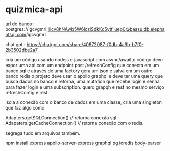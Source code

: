 # quizmica-api

url do banco : postgres://igcvgmrl:liicv8hNAwb5W6lczlSdkKc5ytf_uep0@baasu.db.elephantsql.com/igcvgmrl


chat gpt : https://chatgpt.com/share/40872087-f0db-4a9b-b7f0-2b3502dbe2a7

cria um código usando nodejs e javascript com async/await,o código deve expor uma api com um endpoint post /refreshConfig que conecta em um banco sql e através de uma factory gera um json e salva em um outro banco redis o projeto deve usar o apollo graphql e deve ter uma query que busca dados no banco e retorna, uma mutation que recebe login e senha para fazer login e uma subscription. quero grapqh e rest no mesmo serviço refreshConfig é rest. 

isola a conexão com o banco de dados em uma classe, cria uma singleton que faz algo como

Adapters.getSQLConnection() // retorna conexão sql.
Adapaters.getCacheConnection() // retorna conexão com o redis.


segrega tudo em arquivos também.


npm install express apollo-server-express graphql pg ioredis body-parser
